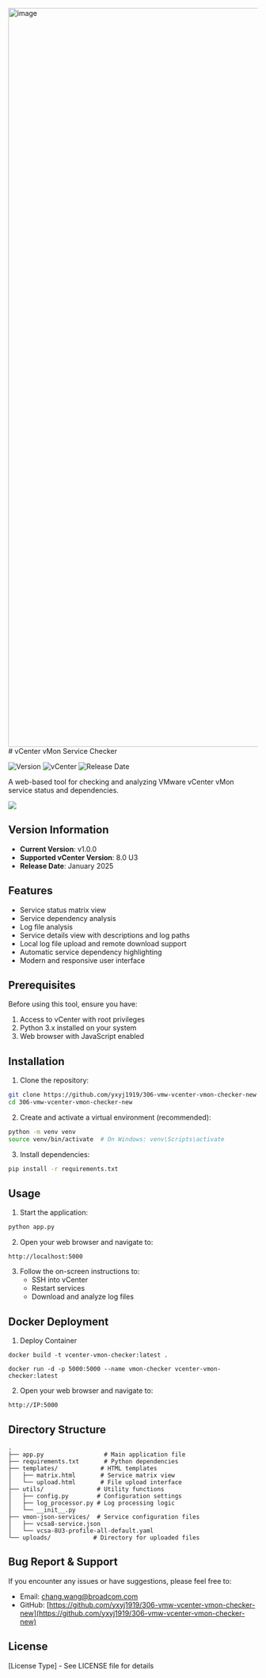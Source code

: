 <img width="1493" alt="image" src="https://github.com/user-attachments/assets/d21630e4-4ef3-47d7-806f-77bf57fe946d" /># vCenter vMon Service Checker

![Version](https://img.shields.io/badge/version-1.0.0-blue.svg)
![vCenter](https://img.shields.io/badge/vCenter-8.0%20U3-green.svg)
![Release Date](https://img.shields.io/badge/release-January%202025-orange.svg)

A web-based tool for checking and analyzing VMware vCenter vMon service status and dependencies.

![](https://yxyj1919-imagebed.oss-cn-beijing.aliyuncs.com/rocket-image/202501130120067.png)

## Version Information

- **Current Version**: v1.0.0
- **Supported vCenter Version**: 8.0 U3
- **Release Date**: January 2025

## Features

- Service status matrix view
- Service dependency analysis
- Log file analysis
- Service details view with descriptions and log paths
- Local log file upload and remote download support
- Automatic service dependency highlighting
- Modern and responsive user interface

## Prerequisites

Before using this tool, ensure you have:

1. Access to vCenter with root privileges
2. Python 3.x installed on your system
3. Web browser with JavaScript enabled

## Installation

1. Clone the repository:
```bash
git clone https://github.com/yxyj1919/306-vmw-vcenter-vmon-checker-new.git
cd 306-vmw-vcenter-vmon-checker-new
```

2. Create and activate a virtual environment (recommended):
```bash
python -m venv venv
source venv/bin/activate  # On Windows: venv\Scripts\activate
```

3. Install dependencies:
```bash
pip install -r requirements.txt
```

## Usage

1. Start the application:
```bash
python app.py
```

2. Open your web browser and navigate to:
```
http://localhost:5000
```

3. Follow the on-screen instructions to:
   - SSH into vCenter
   - Restart services
   - Download and analyze log files


## Docker Deployment

1. Deploy Container
```
docker build -t vcenter-vmon-checker:latest .

docker run -d -p 5000:5000 --name vmon-checker vcenter-vmon-checker:latest
```

2. Open your web browser and navigate to:
```
http://IP:5000
```

## Directory Structure

```
.
├── app.py                 # Main application file
├── requirements.txt       # Python dependencies
├── templates/            # HTML templates
│   ├── matrix.html       # Service matrix view
│   └── upload.html       # File upload interface
├── utils/               # Utility functions
│   ├── config.py        # Configuration settings
│   ├── log_processor.py # Log processing logic
│   └── __init__.py
├── vmon-json-services/  # Service configuration files
│   ├── vcsa8-service.json
│   └── vcsa-8U3-profile-all-default.yaml
└── uploads/            # Directory for uploaded files
```

## Bug Report & Support

If you encounter any issues or have suggestions, please feel free to:
- Email: chang.wang@broadcom.com
- GitHub: [https://github.com/yxyj1919/306-vmw-vcenter-vmon-checker-new](https://github.com/yxyj1919/306-vmw-vcenter-vmon-checker-new)

## License

[License Type] - See LICENSE file for details 
